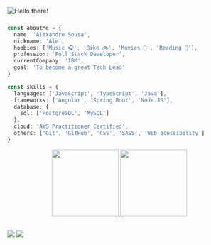 ![Hello there!](https://www.giantfreakinrobot.com/wp-content/uploads/2022/10/hellothere.gif)

### 

```ts
const aboutMe = {
  name: 'Alexandre Sousa',
  nickname: 'Ale',
  hoobies: ['Music 🎧', 'Bike 🚲', 'Movies 🍿', 'Reading 📖'],
  profession: 'Full Stack Developer',
  currentCompany: 'IBM',
  goal: 'To become a great Tech Lead'
}

const skills = {
  languages: ['JavaScript', 'TypeScript', 'Java'],
  frameworks: ['Angular', 'Spring Boot', 'Node.JS'],
  database: {
    sql: ['PostgreSQL', 'MySQL']
  },
  cloud: 'AWS Practitioner Certified',
  others: ['Git', 'GitHub', 'CSS', 'SASS', 'Web acessibility'] 
}
```

<div align="center">
  <a href="https://github.com/alexandresouva">
  <img height="150em" src="https://github-readme-stats.vercel.app/api?username=alexandresouva&show_icons=true&theme=tokyonight&include_all_commits=true&count_private=true"/>
  <img height="150em" src="https://github-readme-stats.vercel.app/api/top-langs/?username=alexandresouva&layout=compact&langs_count=7&theme=tokyonight"/>
</div>
  
  ## 

<div>
  <a href="https://www.linkedin.com/in/alexandresousasilva/" target="_blank"><img src="https://img.shields.io/badge/-LinkedIn-%230077B5?style=for-the-badge&logo=linkedin&logoColor=white" target="_blank"></a> 
  <a href="https://www.instagram.com/alexandresouva/" target="_blank"><img src="https://img.shields.io/badge/Instagram-E4405F?style=for-the-badge&logo=instagram&logoColor=white" target="_blank"></a> 
  
</div>    
<!--  Links úteis para manutenção do repositório:

Badges --------- https://dev.to/envoy_/150-badges-for-github-pnk
Readme Stats --- https://github.com/anuraghazra/github-readme-stats
Markdown ------- https://docs.pipz.com/central-de-ajuda/learning-center/guia-basico-de-markdown#open
Template 01 ---- https://github.com/iuricode/readme-template/blob/main/perfil/exemplo-02.md
Template 02 ---- https://github.com/iuricode/readme-template/blob/main/perfil/exemplo-04.md
 


-->

